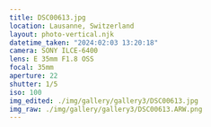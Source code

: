 ```yaml
---
title: DSC00613.jpg
location: Lausanne, Switzerland
layout: photo-vertical.njk
datetime_taken: "2024:02:03 13:20:18"
camera: SONY ILCE-6400
lens: E 35mm F1.8 OSS
focal: 35mm
aperture: 22
shutter: 1/5
iso: 100
img_edited: ./img/gallery/gallery3/DSC00613.jpg
img_raw: ./img/gallery/gallery3/DSC00613.ARW.png
---
```

